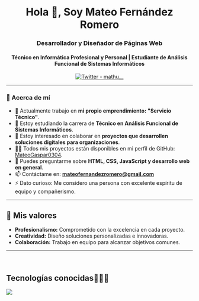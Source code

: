 <h1 align="center">Hola 👋, Soy Mateo Fernández Romero</h1>
<h3 align="center">Desarrollador y Diseñador de Páginas Web</h3>
<h4 align="center">Técnico en Informática Profesional y Personal | Estudiante de Análisis Funcional de Sistemas Informáticos</h4>

<p align="center">
  <a href="https://twitter.com/mathu__" target="_blank">
    <img src="https://img.shields.io/twitter/follow/mathu__?logo=twitter&style=for-the-badge" alt="Twitter - mathu__" />
  </a>
</p>

---

### 🚀 Acerca de mí
- 🔭 Actualmente trabajo en **mi propio emprendimiento: "Servicio Técnico"**.  
- 🌱 Estoy estudiando la carrera de **Técnico en Análisis Funcional de Sistemas Informáticos**.  
- 👯 Estoy interesado en colaborar en **proyectos que desarrollen soluciones digitales para organizaciones**.  
- 👨‍💻 Todos mis proyectos están disponibles en mi perfil de GitHub: [MateoGaspar0304](https://github.com/MateoGaspar0304).  
- 💬 Puedes preguntarme sobre **HTML, CSS, JavaScript y desarrollo web en general**.  
- 📫 Contáctame en: **mateofernandezromero@gmail.com**  
- ⚡ Dato curioso: Me considero una persona con excelente espíritu de equipo y compañerismo.

---

## 🌟 Mis valores
- **Profesionalismo:** Comprometido con la excelencia en cada proyecto.  
- **Creatividad:** Diseño soluciones personalizadas e innovadoras.  
- **Colaboración:** Trabajo en equipo para alcanzar objetivos comunes. 
---
<br>

<h2 >Tecnologías conocidas👨🏻‍💻</h2>
<!--tech stack icons-->
<p align="left">
  <a href="https://skillicons.dev">
    <img src="https://skillicons.dev/icons?i=cs,php,py,css,html,js,nodejs,mysql,sqlite,github,vscode,linux,=12" />
  </a>
</p>
<br>


